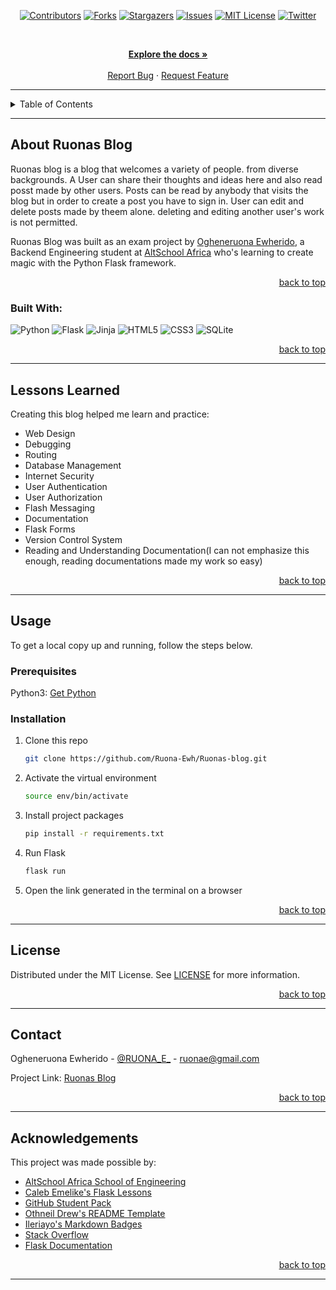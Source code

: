 <!-- Back to Top Navigation Anchor -->
<a name="readme-top"></a>

<!-- Project Shields -->
<div align="center">

  [![Contributors][contributors-shield]][contributors-url]
  [![Forks][forks-shield]][forks-url]
  [![Stargazers][stars-shield]][stars-url]
  [![Issues][issues-shield]][issues-url]
  [![MIT License][license-shield]][license-url]
  [![Twitter][twitter-shield]][twitter-url]
</div>

<br />

<div>
  <p align="center">
    <a href="https://github.com/Ruona-Ewh/Ruonas-blog#readme"><strong>Explore the docs »</strong></a>
    <br />
    <br />
    <a href="https://github.com/Ruona-Ewh/Ruonas-blog/issues">Report Bug</a>
    ·
    <a href="https://github.com/Ruona-Ewh/Ruonas-blog/issues">Request Feature</a>
  </p>
</div>

---

<!-- Table of Contents -->
<details>
  <summary>Table of Contents</summary>
  <ol>
    <li>
      <a href="#about-Ruonas-blog">About Ruonas Blog</a>
      <ul>
        <li><a href="#built-with">Built With</a></li>
      </ul>
    </li>
    <li>
      <a href="#lessons-learned">Lessons Learned</a>
    </li>
    <li>
      <a href="#usage">Usage</a>
      <ul>
        <li><a href="#prerequisites">Prerequisites</a></li>
        <li><a href="#installation">Installation</a></li>
      </ul>
    </li>    
    <li><a href="#sample">Sample</a></li>
    <li><a href="#license">License</a></li>
    <li><a href="#contact">Contact</a></li>
    <li><a href="#acknowledgments">Acknowledgments</a></li>
  </ol>
  <p align="right"><a href="#readme-top">back to top</a></p>
</details>

---

<!-- About the Blog -->
## About Ruonas Blog
Ruonas blog is a blog that welcomes a variety of people. from diverse backgrounds. A User can share their thoughts and ideas here and also read posst made by other users. Posts can be read by anybody that visits the blog but in order to create a post you have to sign in. User can edit and delete posts made by theem alone. deleting and editing another user's work is not permitted.

Ruonas Blog was built as an exam project by <a href="https://github.com/Ruona-Ewh/">Ogheneruona Ewherido</a>, a Backend Engineering student at <a href="https://altschoolafrica.com/schools/engineering">AltSchool Africa</a> who's learning to create magic with the Python Flask framework. 

<p align="right"><a href="#readme-top">back to top</a></p>

### Built With:

![Python][python]
![Flask][flask]
![Jinja][jinja]
![HTML5][html5]
![CSS3][css3]
![SQLite][sqlite]

<p align="right"><a href="#readme-top">back to top</a></p>

---
<!-- Lessons from the Project -->
## Lessons Learned

Creating this blog helped me learn and practice:
* Web Design
* Debugging
* Routing
* Database Management
* Internet Security
* User Authentication
* User Authorization
* Flash Messaging
* Documentation
* Flask Forms
* Version Control System 
* Reading and Understanding Documentation(I can not emphasize this enough, reading documentations made my work so easy)

<p align="right"><a href="#readme-top">back to top</a></p>

---

<!-- GETTING STARTED -->
## Usage

To get a local copy up and running, follow the steps below.

### Prerequisites

Python3: [Get Python](https://www.python.org/downloads/)

### Installation

1. Clone this repo
   ```sh
   git clone https://github.com/Ruona-Ewh/Ruonas-blog.git
   ```
2. Activate the virtual environment
   ```sh
   source env/bin/activate
   ```
3. Install project packages
   ```sh
   pip install -r requirements.txt
   ```
4. Run Flask
   ```sh
   flask run
   ```
5. Open the link generated in the terminal on a browser

<p align="right"><a href="#readme-top">back to top</a></p>

---

<!-- License -->
## License

Distributed under the MIT License. See <a href="https://github.com/Ruona-Ewh/Ruonas-blog/blob/main/LICENSE">LICENSE</a> for more information.

<p align="right"><a href="#readme-top">back to top</a></p>

---

<!-- Contact -->
## Contact

Ogheneruona Ewherido - [@RUONA_E_](https://twitter.com/RUONA_E_) - ruonae@gmail.com

Project Link: [Ruonas Blog](https://github.com/Ruona-Ewh/Ruonas-blog)

<p align="right"><a href="#readme-top">back to top</a></p>

---

<!-- Acknowledgements -->
## Acknowledgements

This project was made possible by:

* [AltSchool Africa School of Engineering](https://altschoolafrica.com/schools/engineering)
* [Caleb Emelike's Flask Lessons](https://github.com/CalebEmelike)
* [GitHub Student Pack](https://education.github.com/globalcampus/student)
* [Othneil Drew's README Template](https://github.com/othneildrew/Best-README-Template)
* [Ileriayo's Markdown Badges](https://github.com/Ileriayo/markdown-badges)
* [Stack Overflow](https://stackoverflow.com/)
* [Flask Documentation](https://flask.palletsprojects.com/en/2.2.x/)

<p align="right"><a href="#readme-top">back to top</a></p>

---

<!-- Markdown Links & Images -->
[contributors-shield]: https://img.shields.io/github/contributors/Ruona-Ewh/Ruonas-blog.svg?style=for-the-badge
[contributors-url]: https://github.com/Ruona-Ewh/Ruonas-blog/graphs/contributors
[forks-shield]: https://img.shields.io/github/forks/Ruona-Ewh/Ruonas-blog.svg?style=for-the-badge
[forks-url]: https://github.com/Ruona-Ewh/Ruonas-blog/network/members
[stars-shield]: https://img.shields.io/github/stars/Ruona-Ewh/Ruonas-blog.svg?style=for-the-badge
[stars-url]: https://github.com/Ruona-Ewh/Ruonas-blog/stargazers
[issues-shield]: https://img.shields.io/github/issues/Ruona-Ewh/Ruonas-blog.svg?style=for-the-badge
[issues-url]: https://github.com/Ruona-Ehw/Ruonas-blogissues
[license-shield]: https://img.shields.io/github/license/Ruona-Ewh/Ruonas-blog.svg?style=for-the-badge
[license-url]: https://github.com/Ruona-Ewh/Ruonas-blog/blob/main/LICENSE.txt
[twitter-shield]: https://img.shields.io/badge/-@RUONA_E-1ca0f1?style=for-the-badge&logo=twitter&logoColor=white&link=https://twitter.com/RUONA_E_
[twitter-url]: https://twitter.com/RUONA_E_
[python]: https://img.shields.io/badge/python-3670A0?style=for-the-badge&logo=python&logoColor=ffdd54
[flask]: https://img.shields.io/badge/flask-%23000.svg?style=for-the-badge&logo=flask&logoColor=white
[jinja]: https://img.shields.io/badge/jinja-white.svg?style=for-the-badge&logo=jinja&logoColor=black
[html5]: https://img.shields.io/badge/html5-%23E34F26.svg?style=for-the-badge&logo=html5&logoColor=white
[css3]: https://img.shields.io/badge/css3-%231572B6.svg?style=for-the-badge&logo=css3&logoColor=white
[sqlite]: https://img.shields.io/badge/sqlite-%2307405e.svg?style=for-the-badge&logo=sqlite&logoColor=white
